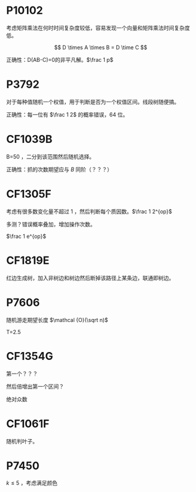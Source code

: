 # P10102

考虑矩阵乘法在何时时间复杂度较低，容易发现一个向量和矩阵乘法时间复杂度低。

$$
D \times A \times B = D \time C
$$

正确性：D(AB-C)=0的非平凡解。$\frac 1 p$

# P3792

对于每种值随机一个权值，用于判断是否为一个权值区间。线段树随便搞。

正确性：每一位有 $\frac 1 2$ 的概率错误，$64$ 位。

# CF1039B

B=50 ，二分到该范围然后随机选择。

正确性：抓的次数期望应与 $B$ 同阶（？？？）

# CF1305F

考虑有很多数变化量不超过 $1$ ，然后判断每个质因数。$\frac 1 2^{op}$

多测？错误概率叠加，增加操作次数。

$\frac 1 e^{op}$

# CF1819E

红边生成树，加入非树边和树边然后断掉该路径上某条边，联通即树边。

# P7606

随机游走期望长度 $\mathcal {O}(\sqrt n)$

T=2.5

# CF1354G

第一个？？？

然后倍增出第一个区间？

绝对众数

# CF1061F

随机判叶子。

# P7450

$k \leq 5$ ，考虑满足颜色
